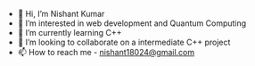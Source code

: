 - 👋 Hi, I’m Nishant Kumar
- 👀 I’m interested in web development and Quantum Computing
- 🌱 I’m currently learning C++
- 💞️ I’m looking to collaborate on a intermediate C++ project
- 📫 How to reach me - nishant18024@gmail.com 
      

<!---
nishant18024/nishant18024 is a ✨ special ✨ repository because its `README.md` (this file) appears on your GitHub profile.
You can click the Preview link to take a look at your changes.
--->
